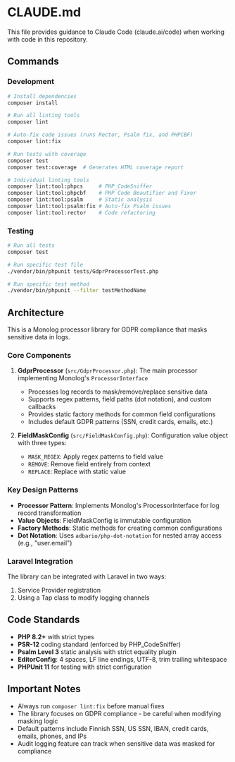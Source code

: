 # CLAUDE.md

This file provides guidance to Claude Code (claude.ai/code) when working with code in this repository.

## Commands

### Development
```bash
# Install dependencies
composer install

# Run all linting tools
composer lint

# Auto-fix code issues (runs Rector, Psalm fix, and PHPCBF)
composer lint:fix

# Run tests with coverage
composer test
composer test:coverage  # Generates HTML coverage report

# Individual linting tools
composer lint:tool:phpcs     # PHP_CodeSniffer
composer lint:tool:phpcbf    # PHP Code Beautifier and Fixer
composer lint:tool:psalm     # Static analysis
composer lint:tool:psalm:fix # Auto-fix Psalm issues
composer lint:tool:rector    # Code refactoring
```

### Testing
```bash
# Run all tests
composer test

# Run specific test file
./vendor/bin/phpunit tests/GdprProcessorTest.php

# Run specific test method
./vendor/bin/phpunit --filter testMethodName
```

## Architecture

This is a Monolog processor library for GDPR compliance that masks sensitive data in logs.

### Core Components

1. **GdprProcessor** (`src/GdprProcessor.php`): The main processor implementing Monolog's `ProcessorInterface`
   - Processes log records to mask/remove/replace sensitive data
   - Supports regex patterns, field paths (dot notation), and custom callbacks
   - Provides static factory methods for common field configurations
   - Includes default GDPR patterns (SSN, credit cards, emails, etc.)

2. **FieldMaskConfig** (`src/FieldMaskConfig.php`): Configuration value object with three types:
   - `MASK_REGEX`: Apply regex patterns to field value
   - `REMOVE`: Remove field entirely from context
   - `REPLACE`: Replace with static value

### Key Design Patterns

- **Processor Pattern**: Implements Monolog's ProcessorInterface for log record transformation
- **Value Objects**: FieldMaskConfig is immutable configuration
- **Factory Methods**: Static methods for creating common configurations
- **Dot Notation**: Uses `adbario/php-dot-notation` for nested array access (e.g., "user.email")

### Laravel Integration

The library can be integrated with Laravel in two ways:
1. Service Provider registration
2. Using a Tap class to modify logging channels

## Code Standards

- **PHP 8.2+** with strict types
- **PSR-12** coding standard (enforced by PHP_CodeSniffer)
- **Psalm Level 3** static analysis with strict equality plugin
- **EditorConfig**: 4 spaces, LF line endings, UTF-8, trim trailing whitespace
- **PHPUnit 11** for testing with strict configuration

## Important Notes

- Always run `composer lint:fix` before manual fixes
- The library focuses on GDPR compliance - be careful when modifying masking logic
- Default patterns include Finnish SSN, US SSN, IBAN, credit cards, emails, phones, and IPs
- Audit logging feature can track when sensitive data was masked for compliance
